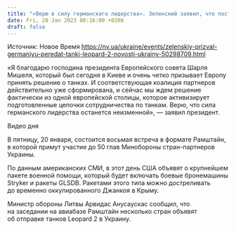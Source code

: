 ```yaml
---
title: "«Верю в силу германского лидерства». Зеленский заявил, что поставки танков зависят от решения «одной из столиц Европы»"
date: Fri, 20 Jan 2023 00:16:00 +0200
draft: false
---
```

Источник: Новое Время https://nv.ua/ukraine/events/zelenskiy-prizval-germaniyu-peredat-tanki-leopard-2-novosti-ukrainy-50298709.html


«Я благодарю господина президента Европейского совета Шарля Мишеля, который был сегодня в Киеве и очень четко призывает Европу принять решение о танках. И соответствующая коалиция партнеров действительно уже сформирована, и сейчас мы ждем решение фактически из одной европейской столицы, которое активизирует подготовленные цепочки сотрудничества по танкам. Верю, что сила германского лидерства останется неизменной», — заявил президент.

  Видео дня   

В пятницу, 20 января, состоится восьмая встреча в формате Рамштайн, в которой примут участие до 50 глав Минобороны стран-партнеров Украины.

По данным американских СМИ, в этот день США объявят о крупнейшем пакете военной помощи, который будет включать боевые бронемашины Stryker и ракеты GLSDB. Ракетами этого типа можно достреливать до временно оккупированного Джанкоя в Крыму.

Министр обороны Литвы Арвидас Анусаускас сообщил, что на заседании на авиабазе Рамштайн несколько стран объявят об отправке танков Leopard 2 в Украину.
